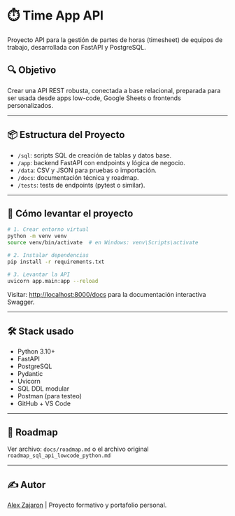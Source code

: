 # ⏱️ Time App API

Proyecto API para la gestión de partes de horas (timesheet) de equipos de trabajo, desarrollada con FastAPI y PostgreSQL.

## 🔍 Objetivo

Crear una API REST robusta, conectada a base relacional, preparada para ser usada desde apps low-code, Google Sheets o frontends personalizados.

---

## 📦 Estructura del Proyecto

- `/sql`: scripts SQL de creación de tablas y datos base.
- `/app`: backend FastAPI con endpoints y lógica de negocio.
- `/data`: CSV y JSON para pruebas o importación.
- `/docs`: documentación técnica y roadmap.
- `/tests`: tests de endpoints (pytest o similar).

---

## 🚀 Cómo levantar el proyecto

```bash
# 1. Crear entorno virtual
python -m venv venv
source venv/bin/activate  # en Windows: venv\Scripts\activate

# 2. Instalar dependencias
pip install -r requirements.txt

# 3. Levantar la API
uvicorn app.main:app --reload
```

Visitar: [http://localhost:8000/docs](http://localhost:8000/docs) para la documentación interactiva Swagger.

---

## 🛠️ Stack usado

- Python 3.10+
- FastAPI
- PostgreSQL
- Pydantic
- Uvicorn
- SQL DDL modular
- Postman (para testeo)
- GitHub + VS Code

---

## 📅 Roadmap

Ver archivo: `docs/roadmap.md` o el archivo original `roadmap_sql_api_lowcode_python.md`

---

## ✍️ Autor

[Alex Zajaron](https://github.com/eugenioklimenok) | Proyecto formativo y portafolio personal.
